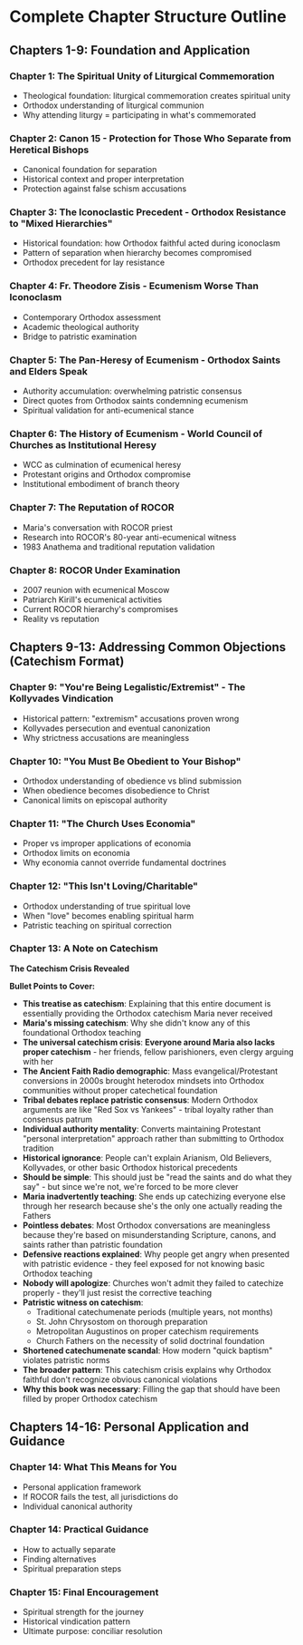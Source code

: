 # Complete Chapter Structure Outline

## Chapters 1-9: Foundation and Application

### **Chapter 1: The Spiritual Unity of Liturgical Commemoration**
- Theological foundation: liturgical commemoration creates spiritual unity
- Orthodox understanding of liturgical communion
- Why attending liturgy = participating in what's commemorated

### **Chapter 2: Canon 15 - Protection for Those Who Separate from Heretical Bishops**
- Canonical foundation for separation
- Historical context and proper interpretation
- Protection against false schism accusations

### **Chapter 3: The Iconoclastic Precedent - Orthodox Resistance to "Mixed Hierarchies"**
- Historical foundation: how Orthodox faithful acted during iconoclasm
- Pattern of separation when hierarchy becomes compromised
- Orthodox precedent for lay resistance

### **Chapter 4: Fr. Theodore Zisis - Ecumenism Worse Than Iconoclasm**
- Contemporary Orthodox assessment
- Academic theological authority
- Bridge to patristic examination

### **Chapter 5: The Pan-Heresy of Ecumenism - Orthodox Saints and Elders Speak**
- Authority accumulation: overwhelming patristic consensus
- Direct quotes from Orthodox saints condemning ecumenism
- Spiritual validation for anti-ecumenical stance

### **Chapter 6: The History of Ecumenism - World Council of Churches as Institutional Heresy**
- WCC as culmination of ecumenical heresy
- Protestant origins and Orthodox compromise
- Institutional embodiment of branch theory

### **Chapter 7: The Reputation of ROCOR**
- Maria's conversation with ROCOR priest
- Research into ROCOR's 80-year anti-ecumenical witness
- 1983 Anathema and traditional reputation validation

### **Chapter 8: ROCOR Under Examination**
- 2007 reunion with ecumenical Moscow
- Patriarch Kirill's ecumenical activities
- Current ROCOR hierarchy's compromises
- Reality vs reputation

## Chapters 9-13: Addressing Common Objections (Catechism Format)

### **Chapter 9: "You're Being Legalistic/Extremist" - The Kollyvades Vindication**
- Historical pattern: "extremism" accusations proven wrong
- Kollyvades persecution and eventual canonization
- Why strictness accusations are meaningless

### **Chapter 10: "You Must Be Obedient to Your Bishop"**
- Orthodox understanding of obedience vs blind submission
- When obedience becomes disobedience to Christ
- Canonical limits on episcopal authority

### **Chapter 11: "The Church Uses Economia"**
- Proper vs improper applications of economia
- Orthodox limits on economia
- Why economia cannot override fundamental doctrines

### **Chapter 12: "This Isn't Loving/Charitable"**
- Orthodox understanding of true spiritual love
- When "love" becomes enabling spiritual harm
- Patristic teaching on spiritual correction

### **Chapter 13: A Note on Catechism**
**The Catechism Crisis Revealed**

**Bullet Points to Cover:**
- **This treatise as catechism**: Explaining that this entire document is essentially providing the Orthodox catechism Maria never received
- **Maria's missing catechism**: Why she didn't know any of this foundational Orthodox teaching
- **The universal catechism crisis**: **Everyone around Maria also lacks proper catechism** - her friends, fellow parishioners, even clergy arguing with her
- **The Ancient Faith Radio demographic**: Mass evangelical/Protestant conversions in 2000s brought heterodox mindsets into Orthodox communities without proper catechetical foundation
- **Tribal debates replace patristic consensus**: Modern Orthodox arguments are like "Red Sox vs Yankees" - tribal loyalty rather than consensus patrum
- **Individual authority mentality**: Converts maintaining Protestant "personal interpretation" approach rather than submitting to Orthodox tradition
- **Historical ignorance**: People can't explain Arianism, Old Believers, Kollyvades, or other basic Orthodox historical precedents
- **Should be simple**: This should just be "read the saints and do what they say" - but since we're not, we're forced to be more clever
- **Maria inadvertently teaching**: She ends up catechizing everyone else through her research because she's the only one actually reading the Fathers
- **Pointless debates**: Most Orthodox conversations are meaningless because they're based on misunderstanding Scripture, canons, and saints rather than patristic foundation
- **Defensive reactions explained**: Why people get angry when presented with patristic evidence - they feel exposed for not knowing basic Orthodox teaching
- **Nobody will apologize**: Churches won't admit they failed to catechize properly - they'll just resist the corrective teaching
- **Patristic witness on catechism**:
  - Traditional catechumenate periods (multiple years, not months)
  - St. John Chrysostom on thorough preparation
  - Metropolitan Augustinos on proper catechism requirements
  - Church Fathers on the necessity of solid doctrinal foundation
- **Shortened catechumenate scandal**: How modern "quick baptism" violates patristic norms
- **The broader pattern**: This catechism crisis explains why Orthodox faithful don't recognize obvious canonical violations
- **Why this book was necessary**: Filling the gap that should have been filled by proper Orthodox catechism

## Chapters 14-16: Personal Application and Guidance

### **Chapter 14: What This Means for You**
- Personal application framework
- If ROCOR fails the test, all jurisdictions do
- Individual canonical authority

### **Chapter 14: Practical Guidance**
- How to actually separate
- Finding alternatives
- Spiritual preparation steps

### **Chapter 15: Final Encouragement**
- Spiritual strength for the journey
- Historical vindication pattern
- Ultimate purpose: conciliar resolution